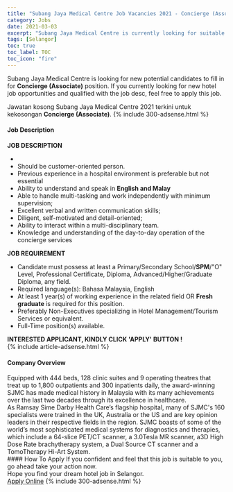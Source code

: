 ```yaml
---
title: "Subang Jaya Medical Centre Job Vacancies 2021 - Concierge (Associate)" 
category: Jobs 
date: 2021-03-03 
excerpt: "Subang Jaya Medical Centre is currently looking for suitable person to fill in the Concierge (Associate) which positioned at Selangor" 
tags: [Selangor] 
toc: true 
toc_label: TOC 
toc_icon: "fire" 
--- 
```


<p>Subang Jaya Medical Centre is looking for new potential candidates to fill in for <b>Concierge (Associate)</b> position. If you currently looking for new hotel job opportunities and qualified with the job desc, feel free to apply this job.
</p>Jawatan kosong Subang Jaya Medical Centre 2021 terkini untuk kekosongan <b>Concierge (Associate)</b>. 
{% include 300-adsense.html %} 
<div><div><h4>Job Description</h4></div><div><div><span><div><div><strong>JOB DESCRIPTION</strong></div><ul><li>&#160;</li><li>Should be customer-oriented person.</li><li>Previous experience in a hospital environment is preferable but not essential</li><li>Ability to understand and speak in <strong>English and Malay</strong></li><li>Able to handle multi-tasking and work independently with minimum supervision;</li><li>Excellent verbal and written communication skills;</li><li>Diligent, self-motivated and detail-oriented;</li><li>Ability to interact within a multi-disciplinary team.</li><li>Knowledge and understanding of the day-to-day operation of the concierge services</li></ul><div><strong>JOB REQUIREMENT</strong></div><ul><li>Candidate must possess at least a Primary/Secondary School/<strong>SPM</strong>/"O" Level, Professional Certificate, Diploma, Advanced/Higher/Graduate Diploma, any field.</li><li>Required language(s): Bahasa Malaysia, English</li><li>At least 1 year(s) of working experience in the related field OR <strong>Fresh graduate</strong> is required for this position.</li><li>Preferably Non-Executives specializing in Hotel Management/Tourism Services or equivalent.</li><li>Full-Time position(s) available.</li></ul><div><strong>INTERESTED APPLICANT, KINDLY CLICK 'APPLY' BUTTON !</strong></div></div></span></div></div></div> 
{% include article-adsense.html %} 
<div><div><h4>Company Overview</h4></div><div><div><span><div><div>
	Equipped with 444 beds, 128 clinic suites and 9 operating theatres that treat up to 1,800 outpatients and 300 inpatients daily, the award-winning SJMC has made medical history in Malaysia with its many achievements over the last two decades through its excellence in healthcare.</div>
<div>
	As Ramsay Sime Darby Health Care&#8217;s flagship hospital, many of SJMC's 160 specialists were trained in the UK, Australia or the US and are key opinion leaders in their respective fields in the region. SJMC boasts of some of the world&#8217;s most sophisticated medical systems for diagnostics and therapies, which include a 64-slice PET/CT scanner, a 3.0Tesla MR scanner, a3D High Dose Rate brachytherapy system, a Dual Source CT scanner and a TomoTherapy Hi-Art System.</div></div></span></div></div></div> 
#### How To Apply 
If you confident and feel that this job is suitable to you, go ahead take your action now. <br/> 
Hope you find your dream hotel job in Selangor. <br/> 
<a href="https://www.jobstreet.com.my/en/job/concierge-associate-4476966?jobId=jobstreet-my-job-4476966" class="btn btn--info" target="_blank" rel="nofollow noopenner">Apply Online</a> 
{% include 300-adsense.html %} 